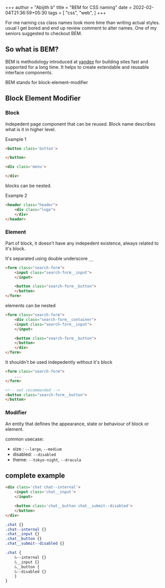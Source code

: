 +++
author = "Abijith b"
title =  "BEM for CSS naming"
date = 2022-02-04T21:36:59+05:30
tags = [
    "css",
    "web",
]
+++

For me naming css class names took more time than writing actual styles.
usual I get bored and end up review comment to alter names. One of my
seniors suggested to checkout BEM.

## So what is BEM?
BEM is methodology introduced at [yandex]() for building sites fast
and supported for a long time. It helps to create extendable and
reusable interface components.

BEM stands for block-element-modifier

## Block Element Modifier

### Block

Indepedent page component that can be reused. Block name describes
what is it in higher level.

Example 1
```html
<button class='button'>

</button>

<div class='menu'>

</div>
```

blocks can be nested.

Example 2

```html
<header class="header">
    <div class="logo">
    </div>
</header>
```

### Element

Part of block, it doesn't have any indepedent existence, always related
to it's block.

It's separated using double underscore `__`

```html
<form class="search-form">
    <input class="search-form__input">
    </input>

    <button class="search-form__button">
    </button>
</form>
```

elements can be nested

```html
<form class="search-form">
    <div class="search-form__container">
	<input class="search-form__input">
	</input>

	<button class="search-form__button">
	</button>
    </div>
</form>
```

It shouldn't be used indepedently without it's block

```html
<form class="search-form">
    ...
</form>

<!-- not recommended -->
<button class="search-form__button">
</button>
```

### Modifier

An entity that defines the appearance, state or behaviour of block or element.

common usecase:
- size : `--large`, `--medium`
- disabled: `--disabled`
- theme: `--tokyo-night`, `--dracula`

## complete example

```html
<div class='chat chat--internal'>
    <input class='chat__input'>
    </input>

    <button class='chat__button chat__submit--disabled'>
    </button>
</div>

```

```css
.chat {}
.chat--internal {}
.chat__input {}
.chat__button {}
.chat__submit--disabled {}
```

```scss
.chat {
    &--internal {}
    &__input {}
    &__button {
	&--disabled {}
    }
}
```
